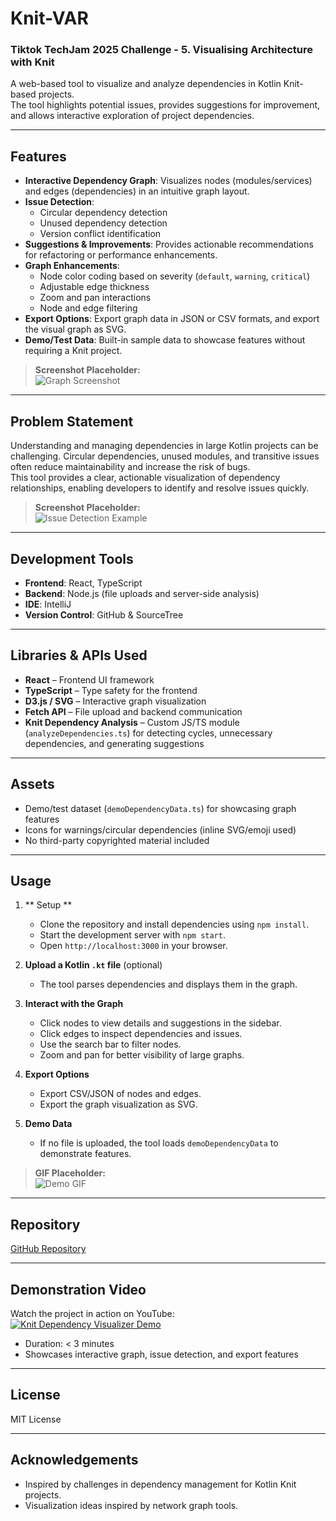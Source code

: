 # Knit-VAR
### Tiktok TechJam 2025 Challenge - **5. Visualising Architecture with Knit**

A web-based tool to visualize and analyze dependencies in Kotlin Knit-based projects.  
The tool highlights potential issues, provides suggestions for improvement, and allows interactive exploration of project dependencies.

---

## Features

- **Interactive Dependency Graph**: Visualizes nodes (modules/services) and edges (dependencies) in an intuitive graph layout.
- **Issue Detection**:
  - Circular dependency detection
  - Unused dependency detection
  - Version conflict identification
- **Suggestions & Improvements**: Provides actionable recommendations for refactoring or performance enhancements.
- **Graph Enhancements**:
  - Node color coding based on severity (`default`, `warning`, `critical`)
  - Adjustable edge thickness
  - Zoom and pan interactions
  - Node and edge filtering
- **Export Options**: Export graph data in JSON or CSV formats, and export the visual graph as SVG.
- **Demo/Test Data**: Built-in sample data to showcase features without requiring a Knit project.

> **Screenshot Placeholder:**  
> ![Graph Screenshot](./assets/screenshot_graph.png)

---

## Problem Statement

Understanding and managing dependencies in large Kotlin projects can be challenging. Circular dependencies, unused modules, and transitive issues often reduce maintainability and increase the risk of bugs.  
This tool provides a clear, actionable visualization of dependency relationships, enabling developers to identify and resolve issues quickly.

> **Screenshot Placeholder:**  
> ![Issue Detection Example](./assets/screenshot_issues.png)

---

## Development Tools

- **Frontend**: React, TypeScript
- **Backend**: Node.js (file uploads and server-side analysis)
- **IDE**: IntelliJ
- **Version Control**: GitHub & SourceTree

---

## Libraries & APIs Used

- **React** – Frontend UI framework
- **TypeScript** – Type safety for the frontend
- **D3.js / SVG** – Interactive graph visualization
- **Fetch API** – File upload and backend communication
- **Knit Dependency Analysis** – Custom JS/TS module (`analyzeDependencies.ts`) for detecting cycles, unnecessary dependencies, and generating suggestions

---

## Assets

- Demo/test dataset (`demoDependencyData.ts`) for showcasing graph features
- Icons for warnings/circular dependencies (inline SVG/emoji used)
- No third-party copyrighted material included

---

## Usage

1. ** Setup **
    * Clone the repository and install dependencies using `npm install`.
    * Start the development server with `npm start`.
    * Open `http://localhost:3000` in your browser.
   
2. **Upload a Kotlin `.kt` file** (optional)

    * The tool parses dependencies and displays them in the graph.

3. **Interact with the Graph**

    * Click nodes to view details and suggestions in the sidebar.
    * Click edges to inspect dependencies and issues.
    * Use the search bar to filter nodes.
    * Zoom and pan for better visibility of large graphs.

4. **Export Options**

    * Export CSV/JSON of nodes and edges.
    * Export the graph visualization as SVG.

5. **Demo Data**

    * If no file is uploaded, the tool loads `demoDependencyData` to demonstrate features.

> **GIF Placeholder:**  
> ![Demo GIF](./assets/demo.gif)

---

## Repository
[GitHub Repository](https://github.com/your-username/knit-dependency-visualizer)

---

## Demonstration Video
Watch the project in action on YouTube:  
[![Knit Dependency Visualizer Demo](https://img.youtube.com/vi/YOUR_VIDEO_ID/0.jpg)](https://www.youtube.com/watch?v=YOUR_VIDEO_ID)
* Duration: < 3 minutes
* Showcases interactive graph, issue detection, and export features

---

## License
MIT License

---

## Acknowledgements
* Inspired by challenges in dependency management for Kotlin Knit projects.
* Visualization ideas inspired by network graph tools.

